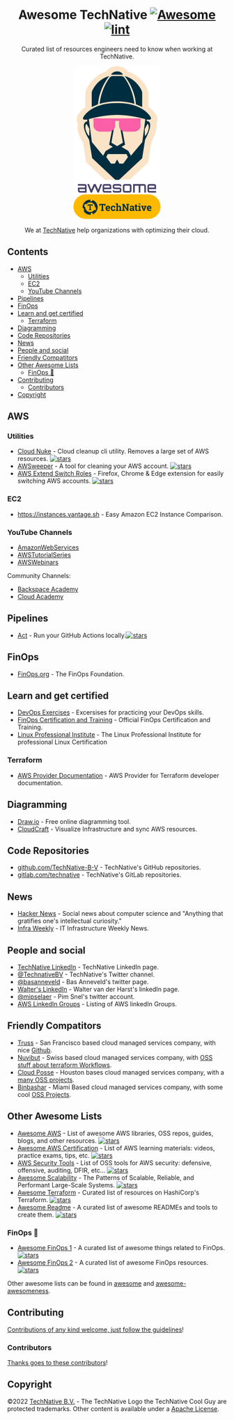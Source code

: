 <div align="center">

<!-- title -->

<!--lint ignore no-dead-urls-->

# Awesome TechNative [![Awesome](https://awesome.re/badge.svg)](https://awesome.re) [![lint](https://github.com/TechNative-B-V/awesome-technative/actions/workflows/lint.yaml/badge.svg)](https://github.com/TechNative-B-V/awesome-technative/actions/workflows/lint.yaml)

<!-- subtitle -->

Curated list of resources engineers need to know when working at TechNative.

<!-- image -->

<a href="" target="_blank" rel="noopener noreferrer">
  <img src="awesome-technative.png" />
</a>

<!-- description -->

We at [TechNative](https://technative.nl) help organizations with optimizing their cloud.

</div>

<!-- TOC -->

## Contents

* [AWS](#aws)
   * [Utilities](#utilities)
   * [EC2](#ec2)
   * [YouTube Channels](#youtube-channels)
* [Pipelines](#pipelines)
* [FinOps](#finops)
* [Learn and get certified](#learn-and-get-certified)
   * [Terraform](#terraform)
* [Diagramming](#diagramming)
* [Code Repositories](#code-repositories)
* [News](#news)
* [People and social](#people-and-social)
* [Friendly Compatitors](#friendly-compatitors)
* [Other Awesome Lists](#other-awesome-lists)
   * [FinOps <g-emoji class="g-emoji" alias="thinking" fallback-src="https://github.githubassets.com/images/icons/emoji/unicode/1f914.png">🤔</g-emoji>](#finops-)
* [Contributing](#contributing)
   * [Contributors](#contributors)
* [Copyright](#copyright)

<!-- CONTENT -->

## AWS

### Utilities

- [Cloud Nuke](https://github.com/gruntwork-io/cloud-nuke) - Cloud cleanup cli utility. Removes a large set of AWS resources. [![stars](https://badgen.net/github/stars/gruntwork-io/cloud-nuke)](https://badgen.net/github/stars/gruntwork-io/cloud-nuke)
- [AWSweeper](https://github.com/jckuester/awsweeper) - A tool for cleaning your AWS account. [![stars](https://badgen.net/github/stars/jckuester/awsweeper)](https://badgen.net/github/stars/jckuester/awsweeper)
- [AWS Extend Switch Roles](https://github.com/tilfinltd/aws-extend-switch-roles) - Firefox, Chrome & Edge extension for easily switching AWS accounts. [![stars](https://badgen.net/github/stars/tilfinltd/aws-extend-switch-roles)](https://badgen.net/github/stars/tilfinltd/aws-extend-switch-roles)

### EC2

- https://instances.vantage.sh - Easy Amazon EC2 Instance Comparison.

### YouTube Channels

- [AmazonWebServices](https://www.youtube.com/user/AmazonWebServices)
- [AWSTutorialSeries](https://www.youtube.com/user/awstutorialseries)
- [AWSWebinars](https://www.youtube.com/user/AWSwebinars)

Community Channels:

- [Backspace Academy](https://www.youtube.com/channel/UCav3fsasRc5VOqvZiT5avgw)
- [Cloud Academy](https://www.youtube.com/channel/UCeRY0LppLWdxWAymRANTb0g/videos)

## Pipelines

- [Act](https://github.com/nektos/act) - Run your GitHub Actions locally.[![stars](https://badgen.net/github/stars/nektos/act)](https://badgen.net/github/stars/nektos/act)

## FinOps

- [FinOps.org](https://www.finops.org) - The FinOps Foundation.

## Learn and get certified

- [DevOps Exercises](https://github.com/bregman-arie/devops-exercises) - Excersises for practicing your DevOps skills.
- [FinOps Certification and Training](https://learn.finops.org) - Official FinOps Certification and Training.
- [Linux Professional Institute](https://www.lpi.org) - The Linux Professional Institute for professional Linux Certification

### Terraform

- [AWS Provider Documentation](https://registry.terraform.io/providers/hashicorp/aws/latest/docs) - AWS Provider for Terraform developer documentation.

## Diagramming

- [Draw.io](https://draw.io) - Free online diagramming tool.
- [CloudCraft](https://cloudcraft.co) - Visualize Infrastructure and sync AWS resources.

## Code Repositories

- [github.com/TechNative-B-V](https://github.com/TechNative-B-V) - TechNative's GitHub repositories.
- [gitlab.com/technative](https://gitlab.com/technative) - TechNative's GitLab repositories.

## News

- [Hacker News](https://news.ycombinator.com) - Social news about computer science and "Anything that gratifies one's intellectual curiosity."
- [Infra Weekly](https://infraweekly.substack.com) - IT Infrastructure Weekly News.

## People and social

<!-- list people worth following on social sites (Twitter, LinkedIn, GitHub, YouTube etc.) -->

- [TechNative LinkedIn](https://www.linkedin.com/company/technative-bv) - TechNative LinkedIn page.
- [@TechnativeBV](https://twitter.com/TechnativeBV) - TechNative's Twitter channel.
- [@basanneveld](https://twitter.com/basanneveld) - Bas Anneveld's twitter page.
- [Walter's LinkedIn](https://www.linkedin.com/in/walterlinkedin/) - Walter van der Harst's linkedIn page.
- [@mipselaer](https://twitter.com/mipselaer) - Pim Snel's twitter account.
- [AWS LinkedIn Groups](https://github.com/donnemartin/awesome-aws#linkedin-groups) - Listing of AWS linkedIn Groups.

## Friendly Compatitors

- [Truss](https://truss.works) -  San Francisco based cloud managed services company, with nice [Github](https://github.com/trussworks).
- [Nuvibut](https://nuvibit.com) - Swiss based cloud managed services company, with [OSS stuff about terraform Workflows](https://github.com/postch/github-terraform-workflows).
- [Cloud Posse](https://cloudposse.com) - Houston bases cloud managed services company, with a [many OSS projects](https://github.com/cloudposse).
- [Binbashar](https://www.binbash.com.ar) - Miami Based cloud managed services company, with some cool [OSS Projects](https://github.com/binbashar).

## Other Awesome Lists

- [Awesome AWS](https://github.com/donnemartin/awesome-aws) - List of awesome AWS libraries, OSS repos, guides, blogs, and other resources. [![stars](https://badgen.net/github/stars/donnemartin/awesome-aws)](https://badgen.net/github/stars/donnemartin/awesome-aws)
- [Awesome AWS Certification](https://github.com/ptcodes/awesome-aws-certifications) - List of AWS learning materials: videos, practice exams, tips, etc. [![stars](https://badgen.net/github/stars/ptcodes/awesome-aws-certifications)](https://badgen.net/github/stars/ptcodes/awesome-aws-certifications)
- [AWS Security Tools](https://github.com/toniblyx/my-arsenal-of-aws-security-tools) - List of OSS tools for AWS security: defensive, offensive, auditing, DFIR, etc... [![stars](https://badgen.net/github/stars/toniblyx/my-arsenal-of-aws-security-tools)](https://badgen.net/github/stars/toniblyx/my-arsenal-of-aws-security-tools)
- [Awesome Scalability](https://github.com/binhnguyennus/awesome-scalability) - The Patterns of Scalable, Reliable, and Performant Large-Scale Systems. [![stars](https://badgen.net/github/stars/binhnguyennus/awesome-scalability)](https://badgen.net/github/stars/binhnguyennus/awesome-scalability)
- [Awesome Terraform](https://github.com/shuaibiyy/awesome-terraform) - Curated list of resources on HashiCorp's Terraform. [![stars](https://badgen.net/github/stars/shuaibiyy/awesome-terraform)](https://badgen.net/github/stars/shuaibiyy/awesome-terraform)
- [Awesome Readme](https://github.com/matiassingers/awesome-readme) -  A curated list of awesome READMEs and tools to create them. [![stars](https://badgen.net/github/stars/matiassingers/awesome-readme)](https://badgen.net/github/stars/matiassingers/awesome-readme)


### FinOps 🤔

- [Awesome FinOps 1](https://github.com/cloudfinops/awesome-finops) - A curated list of awesome things related to FinOps. [![stars](https://badgen.net/github/stars/cloudfinops/awesome-finops)](https://badgen.net/github/stars/cloudfinops/awesome-finops)
- [Awesome FinOps 2](https://github.com/jmfontaine/awesome-finops) - A curated list of awesome FinOps resources. [![stars](https://badgen.net/github/stars/jmfontaine/awesome-finops)](https://badgen.net/github/stars/jmfontaine/awesome-finops)

Other awesome lists can be found in [awesome](https://github.com/sindresorhus/awesome) and [awesome-awesomeness](https://github.com/bayandin/awesome-awesomeness).

## Contributing

[Contributions of any kind welcome, just follow the guidelines](contributing.md)!

### Contributors

[Thanks goes to these contributors](https://github.com/TechNative-B-V/awesome-technative/graphs/contributors)!

## Copyright

©2022 [TechNative B.V.](https://technative.nl) - The TechNative Logo the TechNative Cool Guy are protected trademarks. Other content is available under a [Apache License](./license).
